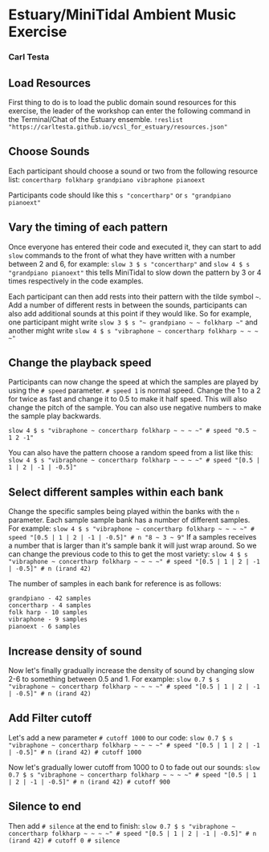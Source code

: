 # Estuary/MiniTidal Ambient Music Exercise
### Carl Testa

## Load Resources
First thing to do is to load the public domain sound resources for this exercise, the leader of the workshop can enter the following command in the Terminal/Chat of the Estuary ensemble. ```!reslist "https://carltesta.github.io/vcsl_for_estuary/resources.json"```

## Choose Sounds
Each participant should choose a sound or two from the following resource list: `concertharp folkharp grandpiano vibraphone pianoext` 

Participants code should like this `s "concertharp"` or `s "grandpiano pianoext"`

## Vary the timing of each pattern

Once everyone has entered their code and executed it, they can start to add `slow` commands to the front of what they have written with a number between 2 and 6, for example: `slow 3 $ s "concertharp"` and `slow 4 $ s "grandpiano pianoext"` this tells MiniTidal to slow down the pattern by 3 or 4 times respectively in the code examples.

Each participant can then add rests into their pattern with the tilde symbol `~`. Add a number of different rests in between the sounds, participants can also add additional sounds at this point if they would like. So for example, one participant might write ```slow 3 $ s "~ grandpiano ~ ~ folkharp ~"``` and another might write ```slow 4 $ s "vibraphone ~ concertharp folkharp ~ ~ ~ ~"```

## Change the playback speed 

Participants can now change the speed at which the samples are played by using the `# speed` parameter. `# speed 1` is normal speed. Change the 1 to a 2 for twice as fast and change it to 0.5 to make it half speed. This will also change the pitch of the sample. You can also use negative numbers to make the sample play backwards.

`slow 4 $ s "vibraphone ~ concertharp folkharp ~ ~ ~ ~" # speed "0.5 ~ 1 2 -1"` 

You can also have the pattern choose a random speed from a list like this: `slow 4 $ s "vibraphone ~ concertharp folkharp ~ ~ ~ ~" # speed "[0.5 | 1 | 2 | -1 | -0.5]"`

## Select different samples within each bank

Change the specific samples being played within the banks with the `n` parameter. Each sample sample bank has a number of different samples. For example: `slow 4 $ s "vibraphone ~ concertharp folkharp ~ ~ ~ ~" # speed "[0.5 | 1 | 2 | -1 | -0.5]" # n "8 ~ 3 ~ 9"` If a samples receives a number that is larger than it's sample bank it will just wrap around. So we can change the previous code to this to get the most variety: `slow 4 $ s "vibraphone ~ concertharp folkharp ~ ~ ~ ~" # speed "[0.5 | 1 | 2 | -1 | -0.5]" # n (irand 42)`

The number of samples in each bank for reference is as follows:
```
grandpiano - 42 samples
concertharp - 4 samples
folk harp - 10 samples
vibraphone - 9 samples
pianoext - 6 samples
```

## Increase density of sound

Now let's finally gradually increase the density of sound by changing slow 2-6 to something between 0.5 and 1. For example: `slow 0.7 $ s "vibraphone ~ concertharp folkharp ~ ~ ~ ~" # speed "[0.5 | 1 | 2 | -1 | -0.5]" # n (irand 42)`

## Add Filter cutoff

Let's add a new parameter `# cutoff 1000` to our code: `slow 0.7 $ s "vibraphone ~ concertharp folkharp ~ ~ ~ ~" # speed "[0.5 | 1 | 2 | -1 | -0.5]" # n (irand 42) # cutoff 1000`

Now let's gradually lower cutoff from 1000 to 0 to fade out our sounds: `slow 0.7 $ s "vibraphone ~ concertharp folkharp ~ ~ ~ ~" # speed "[0.5 | 1 | 2 | -1 | -0.5]" # n (irand 42) # cutoff 900`

## Silence to end

Then add `# silence` at the end to finish: `slow 0.7 $ s "vibraphone ~ concertharp folkharp ~ ~ ~ ~" # speed "[0.5 | 1 | 2 | -1 | -0.5]" # n (irand 42) # cutoff 0 # silence`

